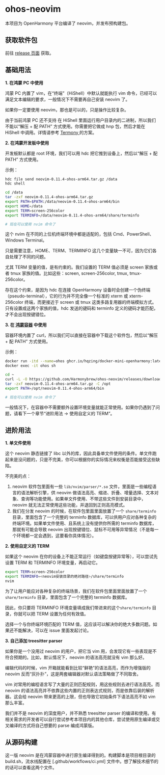 # ohos-neovim

本项目为 OpenHarmony 平台编译了 neovim，并发布预构建包。

## 获取软件包

前往 [release 页面](https://github.com/Harmonybrew/ohos-zsh/releases) 获取。

## 基础用法
**1\. 在鸿蒙 PC 中使用**

鸿蒙 PC 内置了 vim，在“终端”（HiShell）中默认就能执行 vim 命令，已经可以满足文本编辑的要求，一般情况下不需要再自己安装 neovim 了。

如果你一定要使用 neovim，那也是可以的，只是操作比较复杂。

由于当前鸿蒙 PC 还不支持 在 HiShell 里面运行用户目录内的二进制，所以我们不能以“解压 + 配 PATH” 方式使用。你需要把它做成 hnp 包，然后才能在 HiShell 中调用。详情请参考 [Termony
](https://github.com/TermonyHQ/Termony) 的方案。

**2\. 在鸿蒙开发板中使用**

开发板默认都是 root 环境，我们可以用 hdc 把它推到设备上，然后以“解压 + 配 PATH” 方式使用。

示例：
```sh
hdc file send neovim-0.11.4-ohos-arm64.tar.gz /data
hdc shell

cd /data
tar -zxf neovim-0.11.4-ohos-arm64.tar.gz
export PATH=$PATH:/data/neovim-0.11.4-ohos-arm64/bin
export HOME=/data
export TERM=screen-256color
export TERMINFO=/data/neovim-0.11.4-ohos-arm64/share/terminfo

# 现在可以使用 nvim 命令了
```

这个 nvim 在不同的上位机终端环境中都是适配的，包括 Cmd、PowerShell、Windows Terminal。

只是需要注意，HOME、TERM、TERMINFO 这几个变量缺一不可，因为它们各自处理了不同的问题。

尤其 TERM 变量的值，是有约束的。我们设置的 TERM 值必须是 screen 家族或者 tmux 家族的值。比如这些：screen, screen-256color, tmux, tmux-256color。

存在这个约束，是因为 hdc 在连接 OpenHarmony 设备时会创建一个伪终端（pseudo-terminal），它的行为并不完全像一个标准的 xterm 或 xterm-256color 终端，而更接近于 screen 或 tmux 这类多路复用器的终端模拟方式。只有设置成这两个家族的值，hdc 发送的键码和 terminfo 定义的键码才能匹配，才不会出现按键错位。

**3\. 在 [鸿蒙容器](https://github.com/hqzing/docker-mini-openharmony) 中使用**

容器环境内置了 curl，所以我们可以直接在容器中下载这个软件包，然后以“解压 + 配 PATH” 方式使用。

示例：
```sh
docker run -itd --name=ohos ghcr.io/hqzing/docker-mini-openharmony:latest
docker exec -it ohos sh

cd ~
curl -L -O https://github.com/Harmonybrew/ohos-neovim/releases/download/0.11.4/neovim-0.11.4-ohos-arm64.tar.gz
tar -zxf neovim-0.11.4-ohos-arm64.tar.gz -C /opt
export PATH=/opt/neovim-0.11.4-ohos-arm64/bin

# 现在可以使用 nvim 命令了
```

一般情况下，在容器中不需要额外设置环境变量就能正常使用。如果你仍遇到了问题，请看下一个章节“进阶用法 -> 使用自定义的 TERM”。

## 进阶用法
**1\. 单文件使用**

这个 neovim 静态链接了 libc 以外的库，因此具备单文件使用的条件。单文件跑起来是没问题的，只是不完美，你可以根据你的实际情况来权衡是否能接受这些缺陷。

不完美的点：
1. neovim 软件包里面有一些 `lib/nvim/parser/*.so` 文件，里面是一些编程语言的语法解析引擎，供 neovim 做语法高亮、缩进、折叠、增量选择、文本对象、查询等功能使用。如果单文件使用、不带这些文件到安装目录中，neovim 就无法正常使用这些功能，并退回到正则高亮模式。
2. 我们在分发 neovim 的时候，在软件包里面里面放置了一个 `share/terminfo` 目录，里面包含了一个完整的 terminfo 数据库，可以供用户应对各种复杂的终端环境。如果单文件使用、且系统上没有提供你所需的 terminfo 数据库，那就有可能会导致 neovim 出现按键错位、鼠标不可用等异常情况（不是每一个环境都一定会遇到，这要看你具体情况）。

**2\. 使用自定义的 TERM**

如果这个 neovim 在你的设备上不能正常运行（如键盘按键异常等），可以尝试先设置 TERM 和 TERMINFO 环境变量，再启动它。

```sh
export TERM=screen-256color
export TERMINFO=<neovim安装目录的绝对路径>/share/terminfo
nvim
```

为了让用户能应对各种复杂的终端场景，我们在软件包里面里面放置了一个 `share/terminfo` 目录，里面包含了一个完整的 terminfo 数据库。

因此，你只要将 TERMINFO 环境变量填成我们带进来的这个`share/terminfo` 目录，你就可以把 TERM 设置为任何有效值。

选择一个与你终端环境匹配的 TERM 值，这应该可以解决你的绝大多数问题。如果还不能解决，可以在 issue 里面发起讨论。

**3\. 自己添加 treesitter parser**

如果你是一个没用过 neovim 的用户，把它当 vim 用，会发现它有一些表现是不符合预期的。比如，默认情况下，neovim 的语法高亮就没有 vim 那么好。

编辑代码的时候，vim 开箱就能看到比较“鲜艳”的语法高亮，而作为增强版的 neovim 反而“灰扑扑”，这是两套编辑器对默认语法策略做了不同取舍。

vim 对常用的编程语言写了大量的正则匹配规则，用这些规则去进行语法高亮。而 neovim 的语法高亮并不依靠这些内置的正则表达式规则，而是依靠后装的解析器。这会给 neovim 带来更高的上限，但也导致它初始条件下语法高亮不如 vim 那么丰富。

我们并不是 neovim 的深度用户，并不熟悉 treesitter parser 的编译和使用。有相关需求的开发者可以自行尝试参考本项目内的其他仓库，尝试使用原生编译或交叉编译的方式将自己想要的 parse 编成鸿蒙版。

## 从源码构建

这一版 neovim 是在鸿蒙容器中进行原生编译得到的。构建脚本是项目根目录的 build.sh，流水线配置在 [.github/workflows/ci.yml] 文件中。想了解技术细节的的话可以查看这两个文件。
